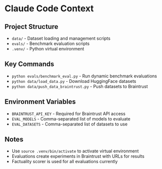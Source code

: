# Claude Code Context

## Project Structure
- `data/` - Dataset loading and management scripts
- `evals/` - Benchmark evaluation scripts
- `.venv/` - Python virtual environment

## Key Commands
- `python evals/benchmark_eval.py` - Run dynamic benchmark evaluations
- `python data/load_data.py` - Download HuggingFace datasets
- `python data/push_data_braintrust.py` - Push datasets to Braintrust

## Environment Variables
- `BRAINTRUST_API_KEY` - Required for Braintrust API access
- `EVAL_MODELS` - Comma-separated list of models to evaluate
- `EVAL_DATASETS` - Comma-separated list of datasets to use

## Notes
- Use `source .venv/bin/activate` to activate virtual environment
- Evaluations create experiments in Braintrust with URLs for results
- Factuality scorer is used for all evaluations currently